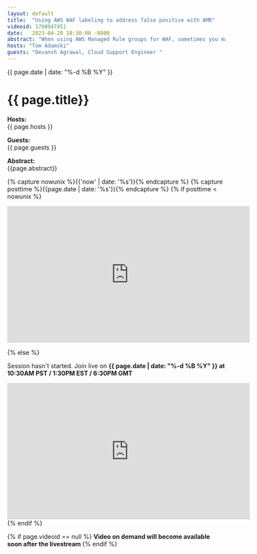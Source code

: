 ```yaml
---
layout: default
title:  "Using AWS WAF labeling to address false positive with AMR"
videoid: 1798947451
date:   2023-04-20 10:30:00 -0800
abstract: "When using AWS Managed Rule groups for WAF, sometimes you may need to make exceptions to these rules for certain web requests. This can be done by overriding the Managed Rule group rules to count matches and then creating a custom rule to handle the traffic based on the labels added to the request by the Managed Rule group.Managed Rule groups often add labels to web requests to indicate which rules were matched and provide additional information about the match. By using these labels, you can create more specific rules to handle the labeled traffic and reduce the number of false positives generated by the Managed Rule group"
hosts: "Tom Adamski"
guests: "Devansh Agrawal, Cloud Support Engineer "
---
```

{{ page.date | date: "%-d %B %Y" }}

<h1> {{ page.title}} </h1>

<p><b> Hosts: </b> <br> {{ page.hosts }}  </p>
<p><b> Guests: </b> <br> {{ page.guests }}  </p>
<p> <b> Abstract: </b> <br> {{page.abstract}} </p>



{% capture nowunix %}{{'now' | date: '%s'}}{% endcapture %}
{% capture posttime %}{{page.date | date: '%s'}}{% endcapture %}
{% if posttime < nowunix %}   
<div class="video-container">
    <iframe src="https://player.twitch.tv/?video={{ page.videoid }}&parent=www.theroutingloop.net&parent=127.0.0.1&autoplay=false" height="315" width="560" allowfullscreen="" frameborder="0">
    </iframe>
</div>
 
{% else %}
<p>Session hasn't started. Join live on <b>{{ page.date | date: "%-d %B %Y" }} at 10:30AM PST / 1:30PM EST / 6:30PM GMT  </b><p>
<div class="video-container">
    <iframe src="https://player.twitch.tv/?channel=aws&parent=www.theroutingloop.net&parent=127.0.0.1&autoplay=false" height="315" width="560" allowfullscreen="" frameborder="0">
    </iframe>
</div>
{% endif %}


{% if page.videoid == null %}
<b> Video on demand will become available soon after the livestream </b>
{% endif %}
